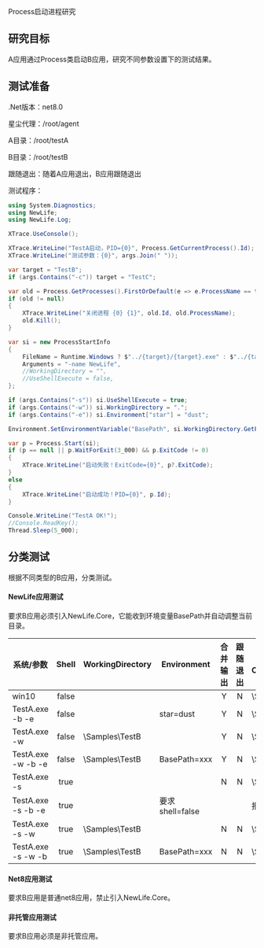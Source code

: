 Process启动进程研究

## 研究目标

A应用通过Process类启动B应用，研究不同参数设置下的测试结果。



## 测试准备

.Net版本：net8.0

星尘代理：/root/agent

A目录：/root/testA

B目录：/root/testB

跟随退出：随着A应用退出，B应用跟随退出



测试程序：

```c#
using System.Diagnostics;
using NewLife;
using NewLife.Log;

XTrace.UseConsole();

XTrace.WriteLine("TestA启动，PID={0}", Process.GetCurrentProcess().Id);
XTrace.WriteLine("测试参数：{0}", args.Join(" "));

var target = "TestB";
if (args.Contains("-c")) target = "TestC";

var old = Process.GetProcesses().FirstOrDefault(e => e.ProcessName == target);
if (old != null)
{
    XTrace.WriteLine("关闭进程 {0} {1}", old.Id, old.ProcessName);
    old.Kill();
}

var si = new ProcessStartInfo
{
    FileName = Runtime.Windows ? $"../{target}/{target}.exe" : $"../{target}/{target}",
    Arguments = "-name NewLife",
    //WorkingDirectory = "",
    //UseShellExecute = false,
};

if (args.Contains("-s")) si.UseShellExecute = true;
if (args.Contains("-w")) si.WorkingDirectory = ".";
if (args.Contains("-e")) si.Environment["star"] = "dust";

Environment.SetEnvironmentVariable("BasePath", si.WorkingDirectory.GetFullPath());

var p = Process.Start(si);
if (p == null || p.WaitForExit(3_000) && p.ExitCode != 0)
{
    XTrace.WriteLine("启动失败！ExitCode={0}", p?.ExitCode);
}
else
{
    XTrace.WriteLine("启动成功！PID={0}", p.Id);
}

Console.WriteLine("TestA OK!");
//Console.ReadKey();
Thread.Sleep(5_000);
```



## 分类测试

根据不同类型的B应用，分类测试。

#### NewLife应用测试

要求B应用必须引入NewLife.Core，它能收到环境变量BasePath并自动调整当前目录。

| 系统/参数          | Shell | WorkingDirectory | Environment     | 合并输出 | 跟随退出 | 结果CurrentDirectory |
| ------------------ | :---: | ---------------- | --------------- | :------: | :------: | -------------------- |
| win10              | false |                  |                 |    Y     |    N     | \Samples             |
| TestA.exe -b -e    | false |                  | star=dust       |    Y     |    N     | \Samples             |
| TestA.exe -w       | false | \Samples\TestB   |                 |    Y     |    N     | \Samples\TestB       |
| TestA.exe -w -b -e | false | \Samples\TestB   | BasePath=xxx    |    Y     |    N     | \Samples\TestB       |
| TestA.exe -s       | true  |                  |                 |    N     |    N     | \Samples             |
| TestA.exe -s -b -e | true  |                  | 要求shell=false |          |          | 报错                 |
| TestA.exe -s -w    | true  | \Samples\TestB   |                 |    N     |    N     | \Samples\TestB       |
| TestA.exe -s -w -b | true  | \Samples\TestB   | BasePath=xxx    |    N     |    N     | \Samples\TestB       |



#### Net8应用测试

要求B应用是普通net8应用，禁止引入NewLife.Core。



#### 非托管应用测试

要求B应用必须是非托管应用。


